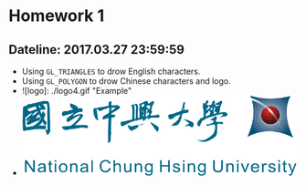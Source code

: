 # Homework 1
## Dateline: 2017.03.27 23:59:59

* Using `GL_TRIANGLES` to drow English characters.
* Using `GL_POLYGON` to drow Chinese characters and logo.
* ![logo]: ./logo4.gif "Example"
* <img src="./logo4.gif"> </img>
